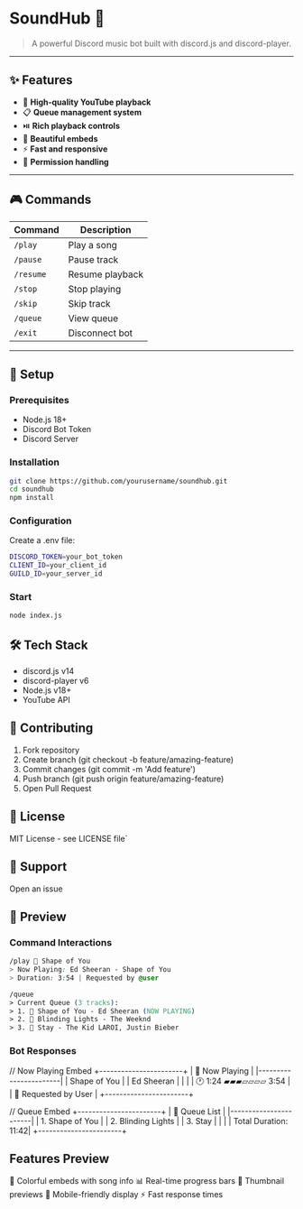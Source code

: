# SoundHub 🎵

> A powerful Discord music bot built with discord.js and discord-player.

---

## ✨ Features

- 🎵 **High-quality YouTube playback**
- 📋 **Queue management system**
- ⏯️ **Rich playback controls**
- 🎨 **Beautiful embeds**
- ⚡ **Fast and responsive**
- 🔐 **Permission handling**

---

## 🎮 Commands

| Command    | Description        |
|------------|--------------------|
| `/play`    | Play a song        |
| `/pause`   | Pause track        |
| `/resume`  | Resume playback    |
| `/stop`    | Stop playing       |
| `/skip`    | Skip track         |
| `/queue`   | View queue         |
| `/exit`    | Disconnect bot     |

---

## 🚀 Setup

### Prerequisites

- Node.js 18+
- Discord Bot Token
- Discord Server

### Installation

```bash
git clone https://github.com/yourusername/soundhub.git
cd soundhub
npm install
```

### Configuration
Create a .env file:
```bash
DISCORD_TOKEN=your_bot_token
CLIENT_ID=your_client_id
GUILD_ID=your_server_id
```

### Start
```bash
node index.js
```


## 🛠️ Tech Stack
- discord.js v14
- discord-player v6
- Node.js v18+
- YouTube API


## 🤝 Contributing
1. Fork repository
2. Create branch (git checkout -b feature/amazing-feature)
3. Commit changes (git commit -m 'Add feature')
4. Push branch (git push origin feature/amazing-feature)
5. Open Pull Request


## 📝 License
MIT License - see LICENSE file`


## 💬 Support
Open an issue

## 🎨 Preview

### Command Interactions
```css
/play 🎵 Shape of You
> Now Playing: Ed Sheeran - Shape of You
> Duration: 3:54 | Requested by @user

/queue
> Current Queue (3 tracks):
> 1. 🎵 Shape of You - Ed Sheeran (NOW PLAYING)
> 2. 🎵 Blinding Lights - The Weeknd
> 3. 🎵 Stay - The Kid LAROI, Justin Bieber
```

### Bot Responses

// Now Playing Embed
+-----------------------+
|     🎵 Now Playing    |
|-----------------------|
| Shape of You          |
| Ed Sheeran           |
|                      |
| 🕐 1:24 ▰▰▰▱▱▱▱ 3:54 |
| 👤 Requested by User  |
+-----------------------+

// Queue Embed
+-----------------------+
|    📑 Queue List      |
|-----------------------|
| 1. Shape of You      |
| 2. Blinding Lights   |
| 3. Stay              |
|                      |
| Total Duration: 11:42|
+-----------------------+


## Features Preview
🎨 Colorful embeds with song info
📊 Real-time progress bars
🎵 Thumbnail previews
📱 Mobile-friendly display
⚡ Fast response times